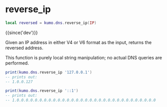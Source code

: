 # reverse_ip

```lua
local reversed = kumo.dns.reverse_ip(IP)
```

{{since('dev')}}

Given an IP address in either V4 or V6 format as the input, returns
the reversed address.

This function is purely local string manipulation; no actual DNS queries are
performed.

```lua
print(kumo.dns.reverse_ip '127.0.0.1')
-- prints out:
-- 1.0.0.127
```

```lua
print(kumo.dns.reverse_ip '::1')
-- prints out:
-- 1.0.0.0.0.0.0.0.0.0.0.0.0.0.0.0.0.0.0.0.0.0.0.0.0.0.0.0.0.0.0.0
```


